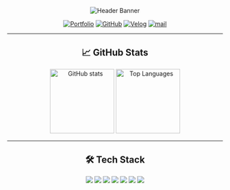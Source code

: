 <div align="center">

<p align="center">
  <img 
    src="https://capsule-render.vercel.app/api?type=waving&color=0:7F7FD5,50:86A8E7,100:91EAE4&height=280&section=header&text=Hello!!%20I'm%20Lee%20Kyu%20Hyun&fontSize=48&fontColor=ffffff&desc=Frontend%20Developer&descSize=18&descAlign=50&descAlignY=70"
    alt="Header Banner"
  />
</p>

[![Portfolio](https://img.shields.io/badge/Portfolio-FF6B6B?style=for-the-badge&logo=firefox&logoColor=white)](https://portfolio-peach-six-81.vercel.app/)
[![GitHub](https://img.shields.io/badge/GitHub-181717?style=for-the-badge&logo=github&logoColor=white)](https://github.com/leekyuhyun?tab=repositories)
[![Velog](https://img.shields.io/badge/Velog-20C997?style=for-the-badge&logo=velog&logoColor=white)](https://velog.io/@leekh010502)
[![mail](https://img.shields.io/badge/mail-03C75A?style=for-the-badge&logo=naver&logoColor=white)](mailto:leekh010502@naver.com)

---

## 📈 GitHub Stats

  <div align="center">
    <img 
      src="https://github-readme-stats.vercel.app/api?username=leekyuhyun&show_icons=true&theme=transparent&count_private=true&hide=stars,contribs" 
      alt="GitHub stats" 
      height="150"
    />
    <img 
      src="https://github-readme-stats.vercel.app/api/top-langs/?username=leekyuhyun&layout=compact&theme=transparent" 
      alt="Top Languages"
      height="150"
    />
  </div>

---

## 🛠️ Tech Stack

<div align="center">
  <img src="https://img.shields.io/badge/Vue.js-4FC08D?style=flat-square&logo=Vue.js&logoColor=white"/>
  <img src="https://img.shields.io/badge/JavaScript-F7DF1E?style=flat-square&logo=JavaScript&logoColor=black"/>
  <img src="https://img.shields.io/badge/HTML5-E34F26?style=flat-square&logo=HTML5&logoColor=white"/>
  <img src="https://img.shields.io/badge/CSS3-1572B6?style=flat-square&logo=CSS3&logoColor=white"/>
  <img src="https://img.shields.io/badge/Java-007396?style=flat-square&logo=Java&logoColor=white"/>
  <img src="https://img.shields.io/badge/JSP-F8DC75?style=flat-square&logoColor=black"/>
  <img src="https://img.shields.io/badge/Git-F05032?style=flat-square&logo=Git&logoColor=white"/>
</div>
